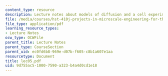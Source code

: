 ```yaml
---
content_type: resource
description: Lecture notes about models of diffusion and a cell experiment.
file: /media/courses/hst-410j-projects-in-microscale-engineering-for-the-life-sciences-spring-2007/9d755ac510007590a323b4a4d0cd1e18_lec05.pdf
file_type: application/pdf
learning_resource_types:
- Lecture Notes
ocw_type: OCWFile
parent_title: Lecture Notes
parent_type: CourseSection
parent_uid: ec0fd6b8-969e-d07b-f605-c8b1a607e1aa
resourcetype: Document
title: lec05.pdf
uid: 9d755ac5-1000-7590-a323-b4a4d0cd1e18
---
```

